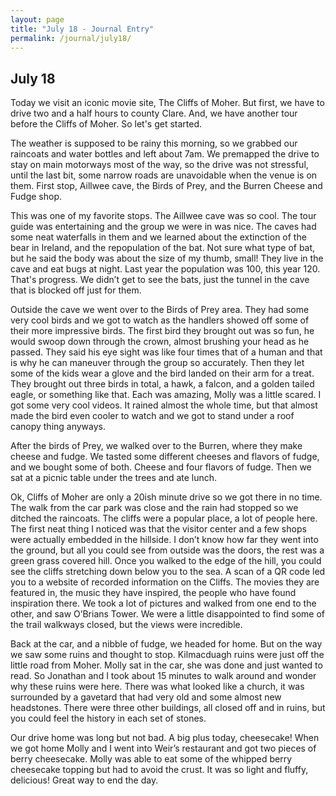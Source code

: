 ```yaml
---
layout: page
title: "July 18 - Journal Entry"
permalink: /journal/july18/
---
```


## July 18

Today we visit an iconic movie site, The Cliffs of Moher. But first, we have to drive two and a half hours to county Clare. And, we have another tour before the Cliffs of Moher. So let's get started.

The weather is supposed to be rainy this morning, so we grabbed our raincoats and water bottles and left about 7am. We premapped the drive to stay on main motorways most of the way, so the drive was not stressful, until the last bit, some narrow roads are unavoidable when the venue is on them. First stop, Aillwee cave, the Birds of Prey, and the Burren Cheese and Fudge shop.

This was one of my favorite stops. The Aillwee cave was so cool. The tour guide was entertaining and the group we were in was nice. The caves had some neat waterfalls in them and we learned about the extinction of the bear in Ireland, and the repopulation of the bat. Not sure what type of bat, but he said the body was about the size of my thumb, small! They live in the cave and eat bugs at night. Last year the population was 100, this year 120. That's progress. We didn’t get to see the bats, just the tunnel in the cave that is blocked off just for them. 

Outside the cave we went over to the Birds of Prey area. They had some very cool birds and we got to watch as the handlers showed off some of their more impressive birds. The first bird they brought out was so fun, he would swoop down through the crown, almost brushing your head as he passed. They said his eye sight was like four times that of a human and that is why he can maneuver through the group so accurately. Then they let some of the kids wear a glove and the bird landed on their arm for a treat. They brought out three birds in total, a hawk, a falcon, and a golden tailed eagle, or something like that. Each was amazing, Molly was a little scared. I got some very cool videos. It rained almost the whole time, but that almost made the bird even cooler to watch and we got to stand under a roof canopy thing anyways.

After the birds of Prey, we walked over to the Burren, where they make cheese and fudge. We tasted some different cheeses and flavors of fudge, and we bought some of both. Cheese and four flavors of fudge. Then we sat at a picnic table under the trees and ate lunch. 

Ok, Cliffs of Moher are only a 20ish minute drive so we got there in no time. The walk from the car park was close and the rain had stopped so we ditched the raincoats. The cliffs were a popular place, a lot of people here. The first neat thing I noticed was that the visitor center and a few shops were actually embedded in the hillside. I don’t know how far they went into the ground, but all you could see from outside was the doors, the rest was a green grass covered hill. Once you walked to the edge of the hill, you could see the cliffs stretching down below you to the sea. A scan of a QR code led you to a website of recorded information on the Cliffs. The movies they are featured in, the music they have inspired, the people who have found inspiration there. We took a lot of pictures and walked from one end to the other, and saw O’Brians Tower. We were a little disappointed to find some of the trail walkways closed, but the views were incredible. 

Back at the car, and a nibble of fudge, we headed for home. But on the way we saw some ruins and thought to stop. Kilmacduagh ruins were just off the little road from Moher. Molly sat in the car, she was done and just wanted to read. So Jonathan and I took about 15 minutes to walk around and wonder why these ruins were here. There was what looked like a church, it was surrounded by a gavetard that had very old and some almost new headstones. There were three other buildings, all closed off and in ruins, but you could feel the history in each set of stones.

Our drive home was long but not bad. A big plus today, cheesecake! When we got home Molly and I went into Weir’s restaurant and got two pieces of berry cheesecake. Molly was able to eat some of the whipped berry cheesecake topping but had to avoid the crust. It was so light and fluffy, delicious! Great way to end the day. 
